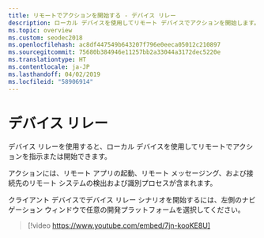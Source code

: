 ```yaml
---
title: リモートでアクションを開始する - デバイス リレー
description: ローカル デバイスを使用してリモート デバイスでアクションを開始します。
ms.topic: overview
ms.custom: seodec2018
ms.openlocfilehash: ac8df447549b643207f796e0eeca05012c210897
ms.sourcegitcommit: 75680b384946e11257bb2a33044a3172dec5220e
ms.translationtype: HT
ms.contentlocale: ja-JP
ms.lasthandoff: 04/02/2019
ms.locfileid: "58906914"
---
```

# <a name="device-relay"></a>デバイス リレー

デバイス リレーを使用すると、ローカル デバイスを使用してリモートでアクションを指示または開始できます。

アクションには、リモート アプリの起動、リモート メッセージング、および接続先のリモート システムの検出および識別プロセスが含まれます。

クライアント デバイスでデバイス リレー シナリオを開始するには、左側のナビゲーション ウィンドウで任意の開発プラットフォームを選択してください。

> [!video https://www.youtube.com/embed/7jn-kooKE8U]